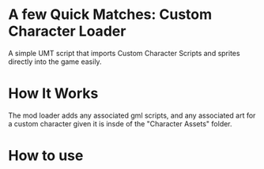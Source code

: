 # A few Quick Matches: Custom Character Loader
A simple UMT script that imports Custom Character Scripts and sprites directly into the game easily.

# How It Works
The mod loader adds any associated gml scripts, and any associated art for a custom character given it is insde of the "Character Assets" folder.
# How to use 
